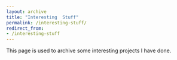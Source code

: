 ```yaml
---
layout: archive
title: "Interesting  Stuff"
permalink: /interesting-stuff/
redirect_from:
- /interesting-stuff
---
```


This page is used to archive some interesting projects I have done.